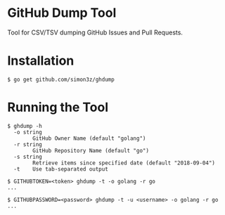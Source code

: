 # GitHub Dump Tool

Tool for CSV/TSV dumping GitHub Issues and Pull Requests.

# Installation

    $ go get github.com/simon3z/ghdump

# Running the Tool

    $ ghdump -h
      -o string
            GitHub Owner Name (default "golang")
      -r string
            GitHub Repository Name (default "go")
      -s string
            Retrieve items since specified date (default "2018-09-04")
      -t    Use tab-separated output

    $ GITHUBTOKEN=<token> ghdump -t -o golang -r go
    ...

    $ GITHUBPASSWORD=<password> ghdump -t -u <username> -o golang -r go
    ...

